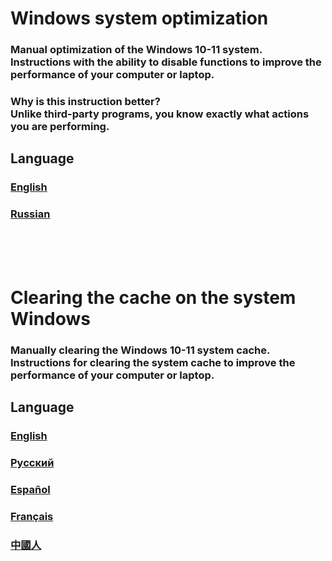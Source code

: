 # Windows system optimization

### Manual optimization of the Windows 10-11 system. <br> Instructions with the ability to disable functions to improve the performance of your computer or laptop.

### Why is this instruction better? <br> Unlike third-party programs, you know exactly what actions you are performing.

## Language

### [English](./Optimization/ENGLISH.md)

### [Russian](./Optimization/RUSSIAN.md)

<br>
<br>
<br>

# Clearing the cache on the system Windows

### Manually clearing the Windows 10-11 system cache. <br> Instructions for clearing the system cache to improve the performance of your computer or laptop.

## Language

### [English](./Cache/ENGLISH.md)

### [Русский](./Cache/RUSSIAN.md)

### [Español](./Cache/SPANISH.md)

### [Français](./Cache/FRENCH.md)

### [中國人](./Cache/CHINESE.md)
